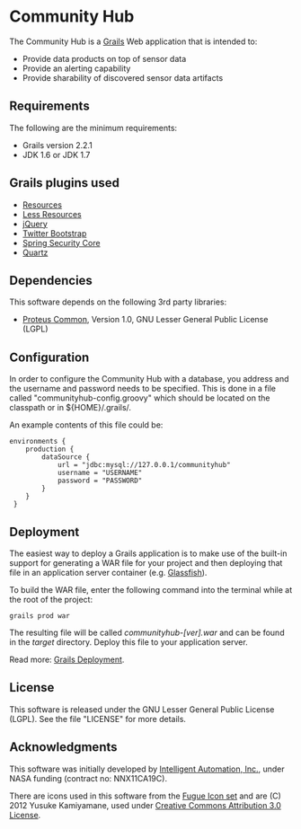 # Community Hub

The Community Hub is a [Grails](http://grails.org "Grails") Web application that is intended to:

* Provide data products on top of sensor data
* Provide an alerting capability
* Provide sharability of discovered sensor data artifacts

## Requirements 

The following are the minimum requirements: 

* Grails version 2.2.1
* JDK 1.6 or JDK 1.7 

## Grails plugins used

* [Resources](http://grails.org/plugin/resources "Resources")
* [Less Resources](http://grails.org/plugin/less-resources "Less Resources")
* [jQuery](http://grails.org/plugin/jquery "jQuery")
* [Twitter Bootstrap](https://github.com/groovydev/twitter-bootstrap-grails-plugin/ "Twitter Bootstrap")
* [Spring Security Core](http://grails.org/plugin/spring-security-core "Spring Security Core")
* [Quartz](http://grails.org/plugin/quartz "Quartz")
 
## Dependencies 

This software depends on the following 3rd party libraries: 

* [Proteus Common](https://github.com/intelligentautomation/proteus-common), Version 1.0, GNU Lesser General Public License (LGPL)

## Configuration 

In order to configure the Community Hub with a database, you address and the username and password needs to be specified. This is done in a file called "communityhub-config.groovy" which should be located on the classpath or in ${HOME}/.grails/. 

An example contents of this file could be: 

    environments {
    	production {
 	    	dataSource {
 		    	url = "jdbc:mysql://127.0.0.1/communityhub"
 			    username = "USERNAME"
 			    password = "PASSWORD"
 		    }
 	    }
     }
	 
## Deployment 

The easiest way to deploy a Grails application is to make use of the built-in support for generating a WAR file for your project and then deploying that file in an application server container (e.g. [Glassfish](http://glassfish.java.net/ "Glassfish")). 

To build the WAR file, enter the following command into the terminal while at the root of the project: 

    grails prod war

The resulting file will be called *communityhub-[ver].war* and can be found in the *target* directory. Deploy this file to your application server.

Read more: [Grails Deployment](http://grails.org/Deployment "Grails deployment"). 

## License 

This software is released under the GNU Lesser General Public License (LGPL). See the file "LICENSE" for more details. 

## Acknowledgments

This software was initially developed by [Intelligent Automation, Inc.](http://www.i-a-i.com "IAI"), under NASA funding (contract no: NNX11CA19C). 

There are icons used in this software from the
[Fugue Icon set](http://p.yusukekamiyamane.com/icons/search/fugue/) and are   (C) 2012 Yusuke Kamiyamane, used under
[Creative Commons
Attribution 3.0 License](http://creativecommons.org/licenses/by/3.0/).

